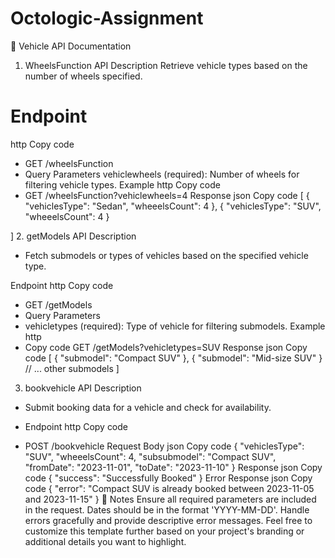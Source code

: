 # Octologic-Assignment

🚗 Vehicle API Documentation
1. WheelsFunction API
Description
Retrieve vehicle types based on the number of wheels specified.

 # Endpoint
http
Copy code
- GET /wheelsFunction
- Query Parameters
  vehiclewheels (required): Number of wheels for filtering vehicle types.
Example
http
Copy code
- GET /wheelsFunction?vehiclewheels=4
Response
json
Copy code
[
  {
    "vehiclesType": "Sedan",
    "wheeelsCount": 4
  },
  {
    "vehiclesType": "SUV",
    "wheeelsCount": 4
  }

]
2. getModels API
Description
 - Fetch submodels or types of vehicles based on the specified vehicle type.

Endpoint
http
Copy code
 - GET /getModels
- Query Parameters
- vehicletypes (required): Type of vehicle for filtering submodels.
Example
http
- Copy code
GET /getModels?vehicletypes=SUV
Response
json
Copy code
[
  {
    "submodel": "Compact SUV"
  },
  {
    "submodel": "Mid-size SUV"
  }
  // ... other submodels
]
3. bookvehicle API
Description
- Submit booking data for a vehicle and check for availability.

- Endpoint
http
Copy code
- POST /bookvehicle
Request Body
json
Copy code
{
  "vehiclesType": "SUV",
  "wheeelsCount": 4,
  "subsubmodel": "Compact SUV",
  "fromDate": "2023-11-01",
  "toDate": "2023-11-10"
}
Response
json
Copy code
{
  "success": "Successfully Booked"
}
Error Response
json
Copy code
{
  "error": "Compact SUV is already booked between 2023-11-05 and 2023-11-15"
}
📝 Notes
Ensure all required parameters are included in the request.
Dates should be in the format 'YYYY-MM-DD'.
Handle errors gracefully and provide descriptive error messages.
Feel free to customize this template further based on your project's branding or additional details you want to highlight.
